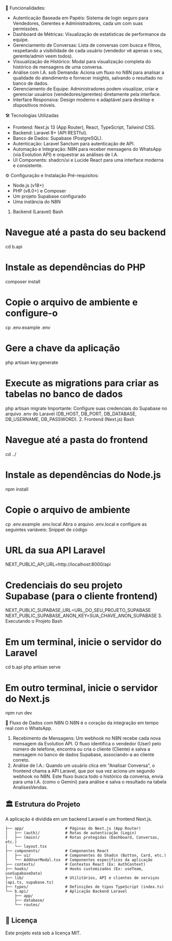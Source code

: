 🚀 Funcionalidades:
*    Autenticação Baseada em Papéis: Sistema de login seguro para Vendedores, Gerentes e Administradores, cada um com suas permissões.
*    Dashboard de Métricas: Visualização de estatísticas de performance da equipe.
*    Gerenciamento de Conversas: Lista de conversas com busca e filtros, respeitando a visibilidade de cada usuário (vendedor vê apenas o seu, gerente/admin veem todos).
*    Visuualização de Histórico: Modal para visualização completa do histórico de mensagens de uma conversa.
*    Análise com I.A. sob Demanda: Aciona um fluxo no N8N para analisar a qualidade do atendimento e fornecer insights, salvando o resultado no banco de dados.
*    Gerenciamento de Equipe: Administradores podem visualizar, criar e gerenciar usuários (vendedores/gerentes) diretamente pela interface.
*    Interface Responsiva: Design moderno e adaptável para desktop e dispositivos móveis.

🛠️ Tecnologias Utilizadas
*    Frontend: Next.js 13 (App Router), React, TypeScript, Tailwind CSS.
*    Backend: Laravel 8+ (API RESTful).
*    Banco de Dados: Supabase (PostgreSQL).
*    Autenticação: Laravel Sanctum para autenticação de API.
*    Automação e Integração: N8N para receber mensagens do WhatsApp (via Evolution API) e orquestrar as análises de I.A.
*    UI Components: shadcn/ui e Lucide React para uma interface moderna e consistente.

⚙️ Configuração e Instalação
Pré-requisitos:
*    Node.js (v18+)
*    PHP (v8.0+) e Composer
*    Um projeto Supabase configurado
*    Uma instância do N8N

1. Backend (Laravel)
Bash
# Navegue até a pasta do seu backend
cd b.api

# Instale as dependências do PHP
composer install

# Copie o arquivo de ambiente e configure-o
cp .env.example .env

# Gere a chave da aplicação
php artisan key:generate

# Execute as migrations para criar as tabelas no banco de dados
php artisan migrate
Importante: Configure suas credenciais do Supabase no arquivo .env do Laravel (DB_HOST, DB_PORT, DB_DATABASE, DB_USERNAME, DB_PASSWORD).
2. Frontend (Next.js)
Bash
# Navegue até a pasta do frontend
cd ../

# Instale as dependências do Node.js
npm install

# Copie o arquivo de ambiente
cp .env.example .env.local
Abra o arquivo .env.local e configure as seguintes variáveis:
Snippet de código
# URL da sua API Laravel
NEXT_PUBLIC_API_URL=http://localhost:8000/api

# Credenciais do seu projeto Supabase (para o cliente frontend)
NEXT_PUBLIC_SUPABASE_URL=URL_DO_SEU_PROJETO_SUPABASE
NEXT_PUBLIC_SUPABASE_ANON_KEY=SUA_CHAVE_ANON_SUPABASE
3. Executando o Projeto
Bash
# Em um terminal, inicie o servidor do Laravel
cd b.api
php artisan serve

# Em outro terminal, inicie o servidor do Next.js
npm run dev

🔄 Fluxo de Dados com N8N
O N8N é o coração da integração em tempo real com o WhatsApp.
1.	Recebimento de Mensagens: Um webhook no N8N recebe cada nova mensagem da Evolution API. O fluxo identifica o vendedor (User) pelo número de telefone, encontra ou cria o cliente (Cliente) e salva a mensagem no banco de dados Supabase, associando-a ao cliente correto.
2.	Análise de I.A.: Quando um usuário clica em "Analisar Conversa", o frontend chama a API Laravel, que por sua vez aciona um segundo webhook no N8N. Este fluxo busca todo o histórico da conversa, envia para uma I.A. (como o Gemini) para análise e salva o resultado na tabela AnalisesVendas.

## 🏛️ Estrutura do Projeto

A aplicação é dividida em um backend Laravel e um frontend Next.js.

```
├── app/                  # Páginas do Next.js (App Router)
│   ├── (auth)/           # Rotas de autenticação (Login)
│   ├── (main)/           # Rotas protegidas (Dashboard, Conversas, etc.)
│   └── layout.tsx
├── components/           # Componentes React
│   ├── ui/               # Componentes do Shadcn (Button, Card, etc.)
│   └── AddUserModal.tsx  # Componentes específicos da aplicação
├── contexts/             # Contextos React (Ex: AuthContext)
├── hooks/                # Hooks customizados (Ex: useTeam, useSupabaseData)
├── lib/                  # Utilitários, API e clientes de serviços (api.ts, supabase.ts)
├── types/                # Definições de tipos TypeScript (index.ts)
└── b.api/                # Aplicação Backend Laravel
    ├── app/
    ├── database/
    └── routes/
```

## 📄 Licença

Este projeto está sob a licença MIT.

```
```

